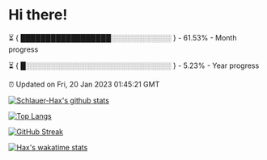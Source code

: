 # Hi there!

⏳ { ██████████████████░░░░░░░░░░░░ } - 61.53% - Month progress

⏳ { █░░░░░░░░░░░░░░░░░░░░░░░░░░░░░ } - 5.23% - Year progress

⏰ Updated on Fri, 20 Jan 2023 01:45:21 GMT


[![Schlauer-Hax's github stats](https://github-readme-stats.vercel.app/api?username=Schlauer-Hax&show_icons=true&theme=dark&count_private=true)](https://github.com/Schlauer-Hax)


[![Top Langs](https://github-readme-stats.vercel.app/api/top-langs/?username=Schlauer-Hax&layout=compact&theme=dark)](https://github.com/Schlauer-Hax?tab=repositories)

[![GitHub Streak](https://streak-stats.demolab.com?user=Schlauer-Hax&theme=dark)](https://git.io/streak-stats)

[![Hax's wakatime stats](https://github-readme-stats.vercel.app/api/wakatime?username=Hax&theme=dark)](https://wakatime.com/@Hax)

